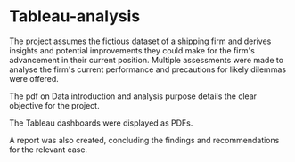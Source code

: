 # Tableau-analysis
The project assumes the fictious dataset of a shipping firm and derives insights and potential improvements they could make for the firm's advancement in their current position. Multiple assessments were made to analyse the firm's current performance and precautions for likely dilemmas were offered.

The pdf on Data introduction and analysis purpose details the clear objective for the project.

The Tableau dashboards were displayed as PDFs.

A report was also created, concluding the findings and recommendations for the relevant case.
